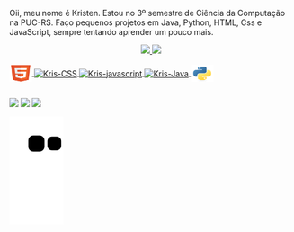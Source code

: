 Oii, meu nome é Kristen. Estou no 3º semestre de Ciência da Computação na PUC-RS. Faço pequenos projetos em Java, Python, HTML, Css e JavaScript, sempre tentando aprender um pouco mais.

<div align="center">
  <a href="https://github.com/kristenarguello">
  <img height="160em" src="https://github-readme-stats.vercel.app/api?username=kristenarguello&show_icons=true&theme=dark&include_all_commits=true&count_private=true"/>
  <img height="160em" src="https://github-readme-stats.vercel.app/api/top-langs/?username=kristenarguello&layout=compact&langs_count=7&theme=dark"/>
</div>
  
<div style="display: inline_block"><br>
  <img align="center" alt="Kris-HTML" height="30" width="40" src="https://raw.githubusercontent.com/devicons/devicon/master/icons/html5/html5-original.svg">
  <img align="center" alt="Kris-CSS" height="30" width="40" src="https://cdn-icons-png.flaticon.com/512/732/732190.png">
  <img align="center" alt="Kris-javascript" height="30" width="40" src="https://cdn-icons-png.flaticon.com/512/5968/5968292.png">
<!-- typescript, c#, .net, vue, react   -->
  <img align="center" alt="Kris-Java" height="30" width="40" src="https://cdn.jsdelivr.net/gh/devicons/devicon/icons/java/java-plain.svg">
  <img align="center" alt="Kris-Python" height="30" width="40" src="https://raw.githubusercontent.com/devicons/devicon/master/icons/python/python-original.svg">

</div>
  
  ##

<div> 
  <a href="https://instagram.com/kristen_arguello" target="_blank"><img src="https://img.shields.io/badge/-Instagram-%23E4405F?style=for-the-badge&logo=instagram&logoColor=white" target="_blank"></a>
 <a href="https://discordapp.com/users/kristen#8809" target="_blank"><img src="https://img.shields.io/badge/Discord-7289DA?style=for-the-badge&logo=discord&logoColor=white" target="_blank"></a> 
  <a href = "mailto:kristenarguello20@gmail.com"><img src="https://img.shields.io/badge/-Gmail-%23333?style=for-the-badge&logo=gmail&logoColor=white" target="_blank"></a>
 
  
  ![Snake animation](https://github.com/kristenarguello/kristenarguello/blob/output/github-contribution-grid-snake.svg)
 
</div>
 
